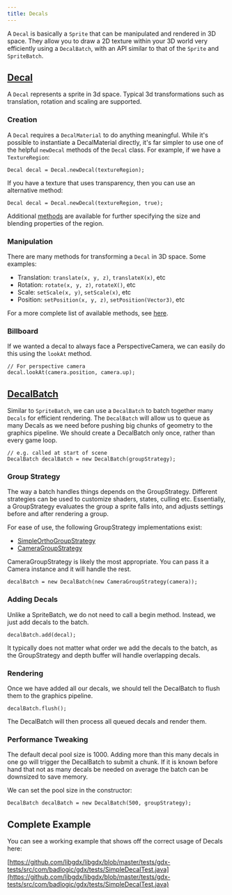 ```yaml
---
title: Decals
---
```

A `Decal` is basically a `Sprite` that can be manipulated and rendered in 3D space. They allow you to draw a 2D texture within your 3D world very efficiently using a `DecalBatch`, with an API similar to that of the `Sprite` and `SpriteBatch`.

## [Decal](https://javadoc.io/doc/com.badlogicgames.gdx/gdx/latest/com/badlogic/gdx/graphics/g3d/decals/Decal.html)

A `Decal` represents a sprite in 3d space. Typical 3d transformations such as translation, rotation and scaling are supported.

### Creation
A `Decal` requires a `DecalMaterial` to do anything meaningful. While it's possible to instantiate a DecalMaterial directly, it's far simpler to use one of the helpful `newDecal` methods of the `Decal` class. For example, if we have a `TextureRegion`:

	Decal decal = Decal.newDecal(textureRegion);

If you have a texture that uses transparency, then you can use an alternative method:

	Decal decal = Decal.newDecal(textureRegion, true);

Additional [methods](https://javadoc.io/doc/com.badlogicgames.gdx/gdx/latest/com/badlogic/gdx/graphics/g3d/decals/Decal.html) are available for further specifying the size and blending properties of the region.

### Manipulation
There are many methods for transforming a `Decal` in 3D space. Some examples:

- Translation: `translate(x, y, z)`, `translateX(x)`, etc
- Rotation: `rotate(x, y, z)`, `rotateX()`, etc
- Scale: `setScale(x, y)`, `setScale(x)`, etc
- Position: `setPosition(x, y, z)`, `setPosition(Vector3)`, etc

For a more complete list of available methods, see [here](https://javadoc.io/doc/com.badlogicgames.gdx/gdx/latest/com/badlogic/gdx/graphics/g3d/decals/Decal.html).

### Billboard
If we wanted a decal to always face a PerspectiveCamera, we can easily do this using the `lookAt` method.
	
	// For perspective camera
	decal.lookAt(camera.position, camera.up);

## [DecalBatch](https://javadoc.io/doc/com.badlogicgames.gdx/gdx/latest/com/badlogic/gdx/graphics/g3d/decals/DecalBatch.html)
Similar to `SpriteBatch`, we can use a `DecalBatch` to batch together many `Decals` for efficient rendering. The `DecalBatch` will allow us to queue as many Decals as we need before pushing big chunks of geometry to the graphics pipeline.
We should create a DecalBatch only once, rather than every game loop.

    // e.g. called at start of scene
    DecalBatch decalBatch = new DecalBatch(groupStrategy);

### Group Strategy
The way a batch handles things depends on the GroupStrategy. Different strategies can be used to customize shaders, states, culling etc. Essentially, a GroupStrategy evaluates the group a sprite falls into, and adjusts settings before and after rendering a group.

For ease of use, the following GroupStrategy implementations exist:

- [SimpleOrthoGroupStrategy](https://github.com/libgdx/libgdx/blob/master/gdx/src/com/badlogic/gdx/graphics/g3d/decals/SimpleOrthoGroupStrategy.java)
- [CameraGroupStrategy](https://github.com/libgdx/libgdx/blob/master/gdx/src/com/badlogic/gdx/graphics/g3d/decals/CameraGroupStrategy.java)

CameraGroupStrategy is likely the most appropriate. You can pass it a Camera instance and it will handle the rest.

	decalBatch = new DecalBatch(new CameraGroupStrategy(camera));

### Adding Decals
Unlike a SpriteBatch, we do not need to call a begin method. Instead, we just add decals to the batch.

	decalBatch.add(decal);

It typically does not matter what order we add the decals to the batch, as the GroupStrategy and depth buffer will handle overlapping decals.

### Rendering
Once we have added all our decals, we should tell the DecalBatch to flush them to the graphics pipeline.

	decalBatch.flush();

The DecalBatch will then process all queued decals and render them.

### Performance Tweaking
The default decal pool size is 1000. Adding more than this many decals in one go will trigger the DecalBatch to submit a chunk. If it is known before hand that not as many decals be needed on average the batch can be downsized to save memory.

We can set the pool size in the constructor:

    DecalBatch decalBatch = new DecalBatch(500, groupStrategy);

## Complete Example

You can see a working example that shows off the correct usage of Decals here:

[https://github.com/libgdx/libgdx/blob/master/tests/gdx-tests/src/com/badlogic/gdx/tests/SimpleDecalTest.java](https://github.com/libgdx/libgdx/blob/master/tests/gdx-tests/src/com/badlogic/gdx/tests/SimpleDecalTest.java)
